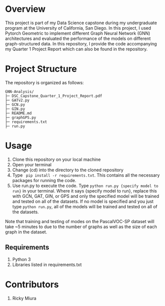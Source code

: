 # Overview
This project is part of my Data Science capstone during my undergraduate program at the University of California, San Diego. In this project, I used Pytorch Geometric to implement different Graph Neural Network (GNN) architectures and evaluated the performance of the models on different graph-structured data. In this repository, I provide the code accompanying my Quarter 1 Project Report which can also be found in the repository. 

# Project Structure
The repository is organized as follows:
```
GNN-Analysis/
├─ DSC_Capstone_Quarter_1_Project_Report.pdf
├─ GATv2.py
├─ GCN.py
├─ GIN.py
├─ README.md
├─ graphGPS.py
├─ requirements.txt
├─ run.py
```
# Usage
1. Clone this repository on your local machine
2. Open your terminal
3. Change (cd) into the directory to the cloned repository
4. Type  ``` pip install -r requirements.txt```. This contains all the necessary packages for running the code.
5. Use run.py to execute the code. Type ```python run.py {specify model to run}``` in your terminal. Where it says {specify model to run}, replace this with GCN, GAT, GIN, or GPS and only the specified model will be trained and tested on all of the datasets. If no model is specified and you just type ```python run.py```, all of the models will be trained and tested on all of the datasets.

Note that training and testing of modes on the PascalVOC-SP dataset will take ~5 minutes to due to the number of graphs as well as the size of each graph in the dataset.

## Requirements
1) Python 3
2) Libraries listed in requirements.txt

# Contributors
1) Ricky Miura
